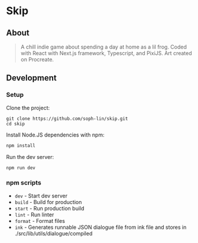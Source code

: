 # Skip
## About
> A chill indie game about spending a day at home as a lil frog.
> Coded with React with Next.js framework, Typescript, and PixiJS. Art created on Procreate.

## Development
### Setup
Clone the project:
```
git clone https://github.com/soph-lin/skip.git
cd skip
```

Install Node.JS dependencies with npm:
```bash
npm install
```

Run the dev server:

```bash
npm run dev
```

### npm scripts

- `dev` - Start dev server
- `build` - Build for production
- `start` - Run production build
- `lint` - Run linter
- `format` - Format files
-  `ink` - Generates runnable JSON dialogue file from ink file and stores in ./src/lib/utils/dialogue/compiled
